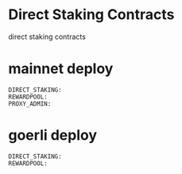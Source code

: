 # Direct Staking Contracts
direct staking contracts

# mainnet deploy
```
DIRECT_STAKING: 
REWARDPOOL: 
PROXY_ADMIN: 
```

# goerli deploy
```
DIRECT_STAKING: 
REWARDPOOL: 
```
